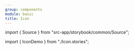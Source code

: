 ```yaml
---
group: components
module: basic
title: Icon
---
```


import { Source } from "src-app/storybook/common/Source";

import { IconDemo } from "./Icon.stories";

<IconDemo />

<Source path="src-components/basic/Icon.tsx" />
